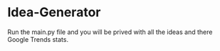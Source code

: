 # Idea-Generator

Run the main.py file and you will be prived with all the ideas and there Google Trends stats.
